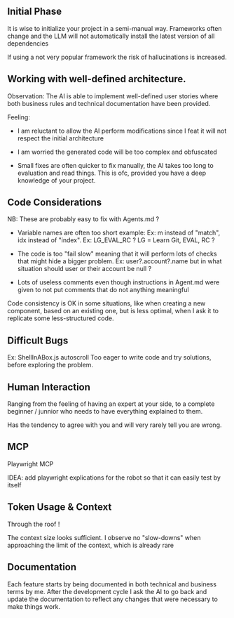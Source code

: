 ## Initial Phase

It is wise to initialize your project in a semi-manual way. Frameworks often change and the LLM will not automatically install the latest version of all
dependencies

If using a not very popular framework the risk of hallucinations is increased.

## Working with well-defined architecture.

Observation:
The AI is able to implement well-defined user stories where both business rules and technical documentation have been provided.

Feeling:
- I am reluctant to allow the AI perform modifications since I feat it will not respect the initial architecture
- I am worried the generated code will be too complex and obfuscated

- Small fixes are often quicker to fix manually, the AI takes too long to evaluation and read things. This is ofc, provided you have a deep knowledge of your project.

## Code Considerations

NB: These are probably easy to fix with Agents.md ?

- Variable names are often too short example:
Ex: m instead of "match", idx instead of "index".
Ex: LG_EVAL_RC ? LG = Learn Git, EVAL, RC ?

- The code is too "fail slow" meaning that it will perform lots of checks that might hide a bigger problem.
Ex: user?.account?.name but in what situation should user or their account be null ?

- Lots of useless comments even though instructions in Agent.md were given to not put comments that do not anything meaningful

Code consistency is OK in some situations, like when creating a new component, based on an existing one, but is less optimal, when I ask it to replicate some less-structured code.


## Difficult Bugs

Ex: ShellInABox.js autoscroll
Too eager to write code and try solutions, before exploring the problem.


## Human Interaction

Ranging from the feeling of having an expert at your side, to a complete beginner / junnior who needs to have everything explained to them.

Has the tendency to agree with you and will very rarely tell you are wrong.


## MCP

Playwright MCP

IDEA: add playwright explications for the robot so that it can easily test by itself

## Token Usage & Context

Through the roof !

The context size looks sufficient.
I observe no "slow-downs" when approaching the limit of the context, which is already rare

## Documentation

Each feature starts by being documented in both technical and business terms by me. After the development cycle I ask the AI to go back and update the documentation to reflect any changes that were necessary to make things work.
